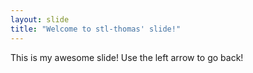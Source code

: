 ```yaml
---
layout: slide
title: "Welcome to stl-thomas' slide!"
---
```

This is my awesome slide!
Use the left arrow to go back!